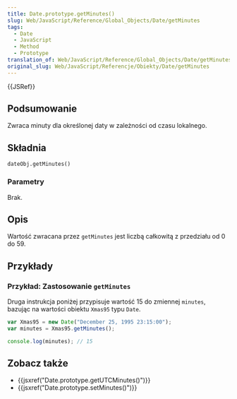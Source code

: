 ```yaml
---
title: Date.prototype.getMinutes()
slug: Web/JavaScript/Reference/Global_Objects/Date/getMinutes
tags:
  - Date
  - JavaScript
  - Method
  - Prototype
translation_of: Web/JavaScript/Reference/Global_Objects/Date/getMinutes
original_slug: Web/JavaScript/Referencje/Obiekty/Date/getMinutes
---
```

{{JSRef}}

## Podsumowanie

Zwraca minuty dla określonej daty w zależności od czasu lokalnego.

## Składnia

    dateObj.getMinutes()

### Parametry

Brak.

## Opis

Wartość zwracana przez `getMinutes` jest liczbą całkowitą z przedziału od 0 do 59.

## Przykłady

### Przykład: Zastosowanie `getMinutes`

Druga instrukcja poniżej przypisuje wartość 15 do zmiennej `minutes`, bazując na wartości obiektu `Xmas95` typu `Date`.

```js
var Xmas95 = new Date("December 25, 1995 23:15:00");
var minutes = Xmas95.getMinutes();

console.log(minutes); // 15
```

## Zobacz także

- {{jsxref("Date.prototype.getUTCMinutes()")}}
- {{jsxref("Date.prototype.setMinutes()")}}
